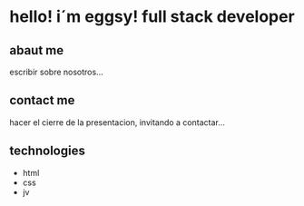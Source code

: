
# hello! i´m eggsy! full stack developer

## abaut me

escribir sobre nosotros...

## contact me 
hacer el cierre de la presentacion, invitando a contactar...

## technologies
- html
- css
- jv